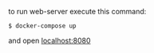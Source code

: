 to run web-server execute this command:
```
$ docker-compose up
```
and open [localhost:8080](http://localhost:8080)
